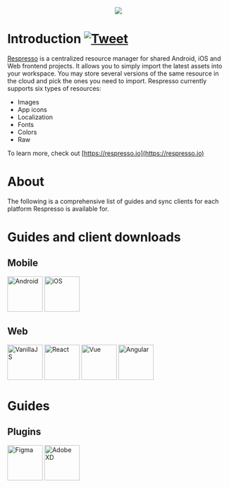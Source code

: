 [<div align="center"><img src="https://github.com/pontehu/respresso-sync-for-clients/blob/master/images/header.png?raw=true" /></div>](https://respresso.io)  

# Introduction [![Tweet](https://img.shields.io/twitter/url/http/shields.io.svg?style=social)](https://twitter.com/intent/tweet?text=Save%20development%20time%21%20Respresso%20automatically%20transforms%20and%20delivers%20your%20digital%20assets%20into%20your%20projects&url=https://respresso.io&via=respresso_io&hashtags=developer,tool,localization,image,resources,digital-assets,convert,automation)  

[Respresso](https://respresso.io) is a centralized resource manager for shared Android, iOS and Web frontend projects. It allows you to simply import the latest assets into your workspace. You may store several versions of the same resource in the cloud and pick the ones you need to import. Respresso currently supports six types of resources:  
* Images  
* App icons  
* Localization  
* Fonts  
* Colors  
* Raw  

To learn more, check out [https://respresso.io](https://respresso.io)

# About
The following is a comprehensive list of guides and sync clients for each platform Respresso is available for.

# Guides and client downloads
## Mobile

[<img src="https://github.com/pontehu/respresso-sync-for-clients/blob/master/images/android.png?raw=true" height="80" alt="Android" />](https://github.com/pontehu/respresso-client-android)
[<img src="https://github.com/pontehu/respresso-sync-for-clients/blob/master/images/ios.png?raw=true" height="80" alt="iOS" />](https://github.com/pontehu/respresso-client-ios)

## Web
[<img src="https://github.com/pontehu/respresso-sync-for-clients/blob/master/images/vanilla_js.png?raw=true" height="80" alt="VanillaJS" />](https://github.com/pontehu/respresso-vanilla)
[<img src="https://github.com/pontehu/respresso-sync-for-clients/blob/master/images/react.png?raw=true" height="80" alt="React" />](https://github.com/pontehu/respresso-react)
[<img src="https://github.com/pontehu/respresso-sync-for-clients/blob/master/images/vue.png?raw=true" height="80" alt="Vue" />](https://github.com/pontehu/respresso-vue)
[<img src="https://github.com/pontehu/respresso-sync-for-clients/blob/master/images/angular.png?raw=true" height="80" alt="Angular" />](https://github.com/pontehu/respresso-angular)

# Guides
## Plugins
[<img src="https://github.com/pontehu/respresso/blob/master/images/figma.png?raw=true" height="80" alt="Figma" />](https://github.com/pontehu/respresso-figma)
[<img src="https://github.com/pontehu/respresso/blob/master/images/adobe_xd.png?raw=true" height="80" alt="Adobe XD" />](https://github.com/pontehu/respresso-adobexd)



